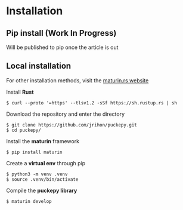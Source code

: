 # Installation

## Pip install (Work In Progress)

Will be published to pip once the article is out


## Local installation
For other installation methods, visit the [maturin.rs website](https://www.maturin.rs/installation)

Install **Rust**
```shell 
$ curl --proto '=https' --tlsv1.2 -sSf https://sh.rustup.rs | sh
```

Download the repository and enter the directory
```shell 
$ git clone https://github.com/jrihon/puckepy.git
$ cd puckepy/
```

Install the **maturin** framework
```shell
$ pip install maturin
```
Create a **virtual env** through pip 
```shell 
$ python3 -m venv .venv
$ source .venv/bin/activate
```

Compile the **puckepy library**
```shell
$ maturin develop
```

